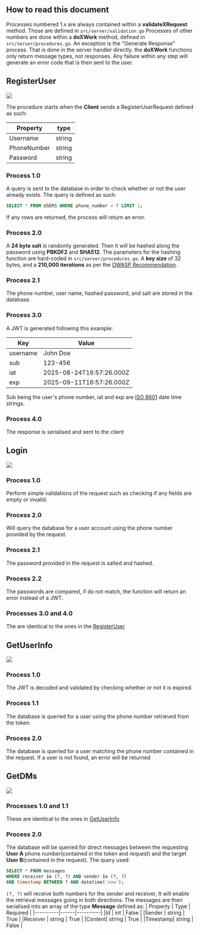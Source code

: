 ## How to read this document
Processes numbered 1.x are always contained within a **validateXRequest** method. Those are defined in `src/server/validation.go`
Processes of other numbers are done within a **doXWork** method, defined in `src/server/procedures.go`. An exception is the "Generate Response" process. That is done in the server handler directly. the **doXWork** functions only return message types, not responses.
Any failure within any step will generate an error code that is then sent to the user.

## RegisterUser
![](./assets/RegisterUserProcedure.png)

The procedure starts when the **Client** sends a RegisterUserRequest defined as such:

| **Property** | **type** |
|----------|------|
| Username| string|
|PhoneNumber| string|
|Password| string|

### **Process 1.0**
A query is sent to the database in order to check whether or not the user already exists. The query is defined as such:
``` SQL
SELECT * FROM USERS WHERE phone_number = ? LIMIT 1;
```
If any rows are returned, the process will return an error.

### **Process 2.0**
A **24 byte salt** is randomly generated. Then it will be hashed along the password using **PBKDF2** and **SHA512**. The parameters for the hashing function are hard-coded in `src/server/procedures.go`. A **key size** of 32 bytes, and a **210,000 iterations** as per the [OWASP Recommendation](https://cheatsheetseries.owasp.org/cheatsheets/Password_Storage_Cheat_Sheet.html#pbkdf2).

### **Process 2.1**
The phone number, user name, hashed password, and salt are stored in the database.

### **Process 3.0**
A JWT is generated following this example:

| **Key**  | **Value** |
|------------|-------------|
|username| John Doe |
|sub|123-456|
|iat|2025-08-24T16:57:26.000Z|
|exp|2025-09-11T16:57:26.000Z|

Sub being the user's phone number, iat and exp are [ISO 8601](https://en.wikipedia.org/wiki/ISO_8601) date time strings.

### **Process 4.0**
The response is serialised and sent to the client

## Login
![](./assets/LoginProcedure.png)

### **Process 1.0**
Perform simple validations of the request such as checking if any fields are empty or invalid.

### **Process 2.0**
Will query the database for a user account using the phone number provided by the request.

### **Process 2.1**
The password provided in the request is salted and hashed.

### **Process 2.2**
The passwords are compared, if do not match, the function will return an error instead of a JWT.

### **Processes 3.0 and 4.0**
The are identical to the ones in the [RegisterUser](#RegisterUser)

## GetUserInfo
![](./assets/GetUserInfoProcedure.png)

### **Process 1.0**
The JWT is decoded and validated by checking whether or not it is expired.

### **Process 1.1**
The database is queried for a user using the phone number retrieved from the token.

### **Process 2.0**
The database is queried for a user matching the phone number contained in the request. If a user is not found, an error will be returned


## GetDMs
![](./assets/GetDMsProcedure.png)

### **Processes 1.0 and 1.1**
These are identical to the ones in [GetUserInfo](#GetUserInfo)

### **Process 2.0**
The database will be queried for direct messages between the requesting **User A** phone number(contained in the token and request) and the target **User B**(contained in the request). The query used:
```sql
SELECT * FROM messages
WHERE receiver in (?, ?) AND sender in (?, ?)
AND timestamp BETWEEN ? AND datetime('now');
```
`(?, ?)` will receive both numbers for the sender and receiver, It will enable the retrieval messages going in both directions.
The messages are then serialised into an array of the type **Message** defined as:
| Property | Type | Required |
|----------|------|----------|
|Id | int | False |
|Sender | string | True |
|Receiver | string | True |
|Content| string | True |
|Timestamp| string | False |
